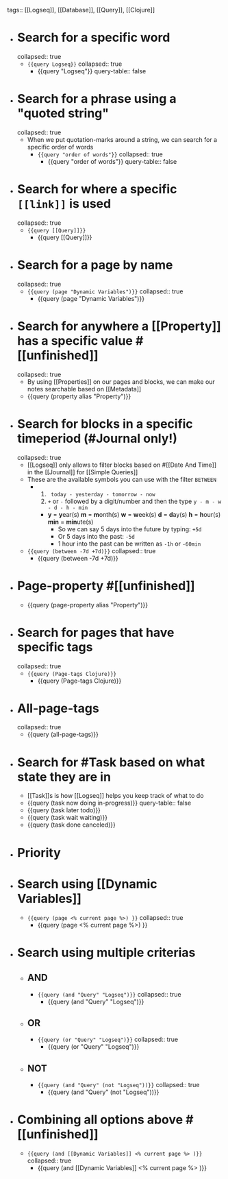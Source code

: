 tags:: [[Logseq]], [[Database]], [[Query]], [[Clojure]]

- # Search for a specific word
  collapsed:: true
	- `{{query Logseq}}`
	  collapsed:: true
		- {{query "Logseq"}}
		  query-table:: false
- # Search for a phrase using a "quoted string"
  collapsed:: true
	- When we put quotation-marks around a string, we can search for a specific order of words
		- `{{query "order of words"}}`
		  collapsed:: true
			- {{query "order of words"}}
			  query-table:: false
- # Search for where a specific `[[link]]` is used
  collapsed:: true
	- `{{query [[Query]]}}`
		- {{query [[Query]]}}
- # Search for a page by name
  collapsed:: true
	- `{{query (page "Dynamic Variables")}}`
	  collapsed:: true
		- {{query (page "Dynamic Variables")}}
- # Search for anywhere a [[Property]] has a specific value #[[unfinished]]
  collapsed:: true
	- By using [[Properties]] on our pages and blocks, we can make our notes searchable based on [[Metadata]]
	- {{query (property alias "Property")}}
- # Search for blocks in a specific timeperiod (#Journal only!)
  collapsed:: true
	- [[Logseq]] only allows to filter blocks based on #[[Date And Time]] in the [[Journal]] for [[Simple Queries]]
	- These are the available symbols you can use with the filter `BETWEEN`
		- 1. ` today - yesterday - tomorrow - now`
		  2. `+` or `-` followed by a digit/number and then the type `y - m - w - d - h - min`
			- **y** = **y**ear(s)
			  **m** = **m**onth(s)
			  **w** = **w**eek(s)
			  **d** = **d**ay(s)
			  **h** = **h**our(s)
			  **min** = **min**ute(s)
				- So we can say 5 days into the future by typing: `+5d`
				- Or 5 days into the past: `-5d`
				- 1 hour into the past can be written as `-1h` or `-60min`
	- `{{query (between -7d +7d)}}`
	  collapsed:: true
		- {{query (between -7d +7d)}}
- # Page-property #[[unfinished]]
	- {{query (page-property alias "Property")}}
- # Search for pages that have specific tags
  collapsed:: true
	- `{{query (Page-tags Clojure)}}`
		- {{query (Page-tags Clojure)}}
- # All-page-tags
  collapsed:: true
	- {{query (all-page-tags)}}
- # Search for #Task based on what state they are in
	- [[Task]]s is how [[Logseq]] helps you keep track of what to do
	- {{query (task now doing in-progress)}}
	  query-table:: false
	- {{query (task later todo)}}
	- {{query (task wait waiting)}}
	- {{query (task done canceled)}}
- # Priority
- # Search using [[Dynamic Variables]]
	- `{{query (page <% current page %>) }}`
	  collapsed:: true
		- {{query (page <% current page %>) }}
- # Search using multiple criterias
	- ## AND
		- `{{query (and "Query" "Logseq")}}`
		  collapsed:: true
			- {{query (and "Query" "Logseq")}}
	- ## OR
		- `{{query (or "Query" "Logseq")}}`
		  collapsed:: true
			- {{query (or "Query" "Logseq")}}
	- ## NOT
		- `{{query (and "Query" (not "Logseq"))}}`
		  collapsed:: true
			- {{query (and "Query" (not "Logseq"))}}
- # Combining all options above #[[unfinished]]
	- `{{query (and [[Dynamic Variables]] <% current page %> )}}`
	  collapsed:: true
		- {{query (and [[Dynamic Variables]] <% current page %> )}}